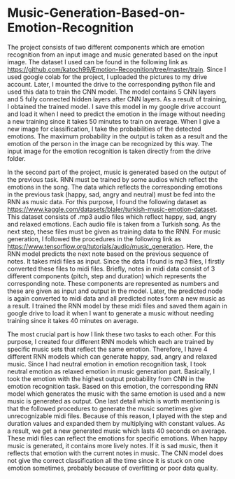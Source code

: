 # Music-Generation-Based-on-Emotion-Recognition
The project consists of two different components which are emotion recognition from an input image and music generated based on the input image.
The dataset I used can be found in the following link as https://github.com/katoch99/Emotion-Recognition/tree/master/train. Since I used google colab for the project, I uploaded the pictures to my drive account. Later, I mounted the drive to the corresponding python file and used this data to train the CNN model. The model contains 5 CNN layers and 5 fully connected hidden layers after CNN layers. As a result of training, I obtained the trained model. I save this model in my google drive account and load it when I need to predict the emotion in the image without needing a new training since it takes 50 minutes to train on average. When I give a new image for classification, I take the probabilities of the detected emotions. The maximum probability in the output is taken as a result and the emotion of the person in the image can be recognized by this way. The input image for the emotion recognition is taken directly from the drive folder.

In the second part of the project, music is generated based on the output of the previous task. RNN must be trained by some audios which reflect the emotions in the song. The data which reflects the corresponding emotions in the previous task (happy, sad, angry and neutral) must be fed into the RNN as music data. For this purpose, I found the following dataset as https://www.kaggle.com/datasets/blaler/turkish-music-emotion-dataset. This dataset consists of .mp3 audio files which reflect happy, sad, angry and relaxed emotions. Each audio file is taken from a Turkish song. As the next step, these files must be given as training data to the RNN. For music generation, I followed the procedures in the following link as https://www.tensorflow.org/tutorials/audio/music_generation. Here, the RNN model predicts the next note based on the previous sequence of notes. It takes midi files as input. Since the data I found is mp3 files, I firstly converted these files to midi files. Briefly, notes in midi data consist of 3 different components (pitch, step and duration) which represents the corresponding note. These components are represented as numbers and these are given as input and output in the model. Later, the predicted node is again converted to midi data and all predicted notes form a new music as a result. I trained the RNN model by these midi files and saved them again in google drive to load it when I want to generate a music without needing training since it takes 40 minutes on average. 

The most crucial part is how I link these two tasks to each other. For this purpose, I created four different RNN models which each are trained by specific music sets that reflect the same emotion. Therefore, I have 4 different RNN models which can generate happy, sad, angry and relaxed music. Since I had neutral emotion in emotion recognition task, I took neutral emotion as relaxed emotion in music generation part. Basically, I took the emotion with the highest output probability from CNN in the emotion recognition task. Based on this emotion, the corresponding RNN model which generates the music with the same emotion is used and a new music is generated as output. One last detail which is worth mentioning is that the followed procedures to generate the music sometimes give unrecognizable midi files. Because of this reason, I played with the step and duration values and expanded them by multiplying with constant values. As a result, we get a new generated music which lasts 40 seconds on average. These midi files can reflect the emotions for specific emotions. When happy music is generated, it contains more lively notes. If it is sad music, then it reflects that emotion with the current notes in music. The CNN model does not give the correct classification all the time since it is stuck on one emotion sometimes, probably because of overfitting or poor data quality.
